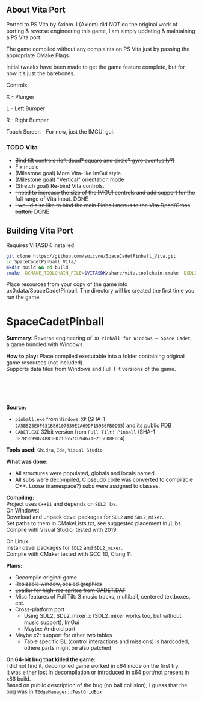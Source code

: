 ## About Vita Port
Ported to PS Vita by Axiom. I (Axiom) did *NOT* do the original work of porting & reverse engineering this game, I am simply updating & maintaining a PS Vita port. 

The game compiled without any complaints on PS Vita just by passing the appropriate CMake Flags.

Initial tweaks have been made to get the game feature complete, but for now it's just the barebones.

Controls:

X - Plunger

L - Left Bumper

R - Right Bumper

Touch Screen - For now, just the IMGUI gui.

### TODO Vita
- ~~Bind tilt controls (left dpad? square and circle? gyro eventually?)~~
- ~~Fix music~~
- (Milestone goal) More Vita-like ImGui style.
- (Milestone goal) "Vertical" orientation mode
- (Stretch goal) Re-bind Vita controls.
- ~~I need to increase the size of the IMGUI controls and add support for the full range of Vita input.~~ DONE
- ~~I would also like to bind the main Pinball menus to the Vita Dpad/Cross button.~~ DONE

## Building Vita Port
Requires VITASDK installed.
```sh
git clone https://github.com/suicvne/SpaceCadetPinball_Vita.git
cd SpaceCadetPinball_Vita/
mkdir build && cd build
cmake -DCMAKE_TOOLCHAIN_FILE=$VITASDK/share/vita.toolchain.cmake -DSDL2_PATH=$VITASDK/arm-vita-eabi/lib/ -DSDL2_INCLUDE_DIR=$VITASDK/arm-vita-eabi/include/SDL2 ../
```
Place resources from your copy of the game into ux0:data/SpaceCadetPinball. The directory will be created the first time you run the game.

# SpaceCadetPinball
**Summary:** Reverse engineering of `3D Pinball for Windows – Space Cadet`, a game bundled with Windows.

**How to play:** Place compiled executable into a folder containing original game resources (not included).\
Supports data files from Windows and Full Tilt versions of the game.
\
\
\
\
\
\
**Source:**
 * `pinball.exe` from `Windows XP` (SHA-1 `2A5B525E0F631BB6107639E2A69DF15986FB0D05`) and its public PDB
 * `CADET.EXE` 32bit version from `Full Tilt! Pinball` (SHA-1 `3F7B5699074B83FD713657CD94671F2156DBEDC4`)

**Tools used:** `Ghidra`, `Ida`, `Visual Studio`

**What was done:**
 * All structures were populated, globals and locals named.
 * All subs were decompiled, C pseudo code was converted to compilable C++. Loose (namespace?) subs were assigned to classes.

**Compiling:**\
Project uses `C++11` and depends on `SDL2` libs.\
On Windows:\
Download and unpack devel packages for `SDL2` and `SDL2_mixer`.\
Set paths to them in CMakeLists.txt, see suggested placement in /Libs.\
Compile with Visual Studio; tested with 2019. 

On Linux:\
Install devel packages for `SDL2` and `SDL2_mixer`.\
Compile with CMake; tested with GCC 10, Clang 11. 

**Plans:**
 * ~~Decompile original game~~
 * ~~Resizable window, scaled graphics~~
 * ~~Loader for high-res sprites from CADET.DAT~~
 * Misc features of Full Tilt: 3 music tracks, multiball, centered textboxes, etc.
 * Cross-platform port
   * Using SDL2, SDL2_mixer_x (SDL2_mixer works too, but without music support), ImGui
   * Maybe: Android port
 * Maybe x2: support for other two tables 
   * Table specific BL (control interactions and missions) is hardcoded, othere parts might be also patched

**On 64-bit bug that killed the game:**\
I did not find it, decompiled game worked in x64 mode on the first try.\
It was either lost in decompilation or introduced in x64 port/not present in x86 build.\
Based on public description of the bug (no ball collision), I guess that the bug was in `TEdgeManager::TestGridBox`
